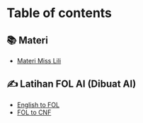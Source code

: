 # Table of contents

## 📚 Materi

* [Materi Miss Lili](README.md)

## ✍️ Latihan FOL AI (Dibuat AI)

* [English to FOL](<README (1).md>)
* [FOL to CNF](latihan-fol-ai-dibuat-ai/fol-to-cnf.md)
